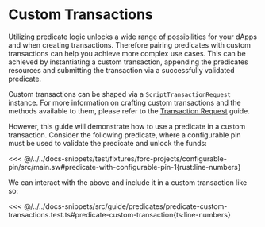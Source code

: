 # Custom Transactions

Utilizing predicate logic unlocks a wide range of possibilities for your dApps and when creating transactions. Therefore pairing predicates with custom transactions can help you achieve more complex use cases. This can be achieved by instantiating a custom transaction, appending the predicates resources and submitting the transaction via a successfully validated predicate.

Custom transactions can be shaped via a `ScriptTransactionRequest` instance. For more information on crafting custom transactions and the methods available to them, please refer to the [Transaction Request](../transactions/transaction-request.md) guide.

However, this guide will demonstrate how to use a predicate in a custom transaction. Consider the following predicate, where a configurable pin must be used to validate the predicate and unlock the funds:

<<< @/../../docs-snippets/test/fixtures/forc-projects/configurable-pin/src/main.sw#predicate-with-configurable-pin-1{rust:line-numbers}

We can interact with the above and include it in a custom transaction like so:

<<< @/../../docs-snippets/src/guide/predicates/predicate-custom-transactions.test.ts#predicate-custom-transaction{ts:line-numbers}
